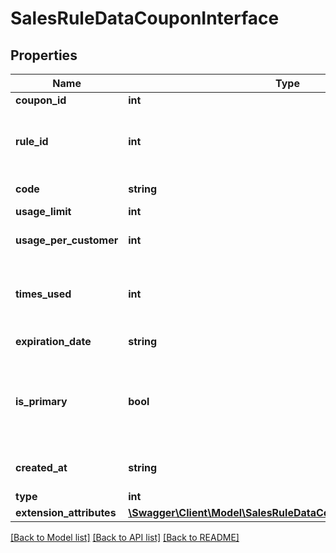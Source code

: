 # SalesRuleDataCouponInterface

## Properties
Name | Type | Description | Notes
------------ | ------------- | ------------- | -------------
**coupon_id** | **int** | Coupon id | [optional] 
**rule_id** | **int** | The id of the rule associated with the coupon | 
**code** | **string** | Coupon code | [optional] 
**usage_limit** | **int** | Usage limit | [optional] 
**usage_per_customer** | **int** | Usage limit per customer | [optional] 
**times_used** | **int** | The number of times the coupon has been used | 
**expiration_date** | **string** | Expiration date | [optional] 
**is_primary** | **bool** | The coupon is primary coupon for the rule that it&#39;s associated with | 
**created_at** | **string** | When the coupon is created | [optional] 
**type** | **int** | Of coupon | [optional] 
**extension_attributes** | [**\Swagger\Client\Model\SalesRuleDataCouponExtensionInterface**](SalesRuleDataCouponExtensionInterface.md) |  | [optional] 

[[Back to Model list]](../README.md#documentation-for-models) [[Back to API list]](../README.md#documentation-for-api-endpoints) [[Back to README]](../README.md)


